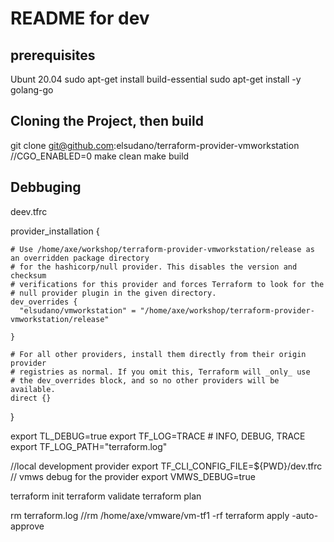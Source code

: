 # README for dev

## prerequisites

  Ubunt 20.04
  sudo apt-get install build-essential
  sudo apt-get install -y golang-go

## Cloning the Project, then build

  git clone git@github.com:elsudano/terraform-provider-vmworkstation
  //CGO_ENABLED=0
  make clean
  make build

## Debbuging

  deev.tfrc

  provider_installation {

    # Use /home/axe/workshop/terraform-provider-vmworkstation/release as an overridden package directory
    # for the hashicorp/null provider. This disables the version and checksum
    # verifications for this provider and forces Terraform to look for the
    # null provider plugin in the given directory.
    dev_overrides {
      "elsudano/vmworkstation" = "/home/axe/workshop/terraform-provider-vmworkstation/release"

    }

    # For all other providers, install them directly from their origin provider
    # registries as normal. If you omit this, Terraform will _only_ use
    # the dev_overrides block, and so no other providers will be available.
    direct {}
  }

  export TL_DEBUG=true
  export TF_LOG=TRACE # INFO, DEBUG, TRACE
  export TF_LOG_PATH="terraform.log"

  //local development provider
  export TF_CLI_CONFIG_FILE=${PWD}/dev.tfrc
  // vmws debug for the provider
  export VMWS_DEBUG=true

  terraform init
  terraform validate
  terraform plan

  rm terraform.log
  //rm /home/axe/vmware/vm-tf1 -rf
  terraform apply -auto-approve

